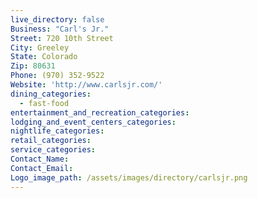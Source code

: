 ```yaml
---
live_directory: false
Business: "Carl's Jr."
Street: 720 10th Street
City: Greeley
State: Colorado
Zip: 80631
Phone: (970) 352-9522
Website: 'http://www.carlsjr.com/'
dining_categories:
  - fast-food
entertainment_and_recreation_categories:
lodging_and_event_centers_categories:
nightlife_categories:
retail_categories:
service_categories:
Contact_Name:
Contact_Email:
Logo_image_path: /assets/images/directory/carlsjr.png
---
```



